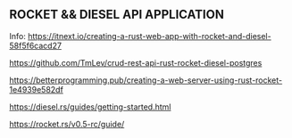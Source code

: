 ## ROCKET && DIESEL API APPLICATION

Info: https://itnext.io/creating-a-rust-web-app-with-rocket-and-diesel-58f5f6cacd27

https://github.com/TmLev/crud-rest-api-rust-rocket-diesel-postgres

https://betterprogramming.pub/creating-a-web-server-using-rust-rocket-1e4939e582df

https://diesel.rs/guides/getting-started.html

https://rocket.rs/v0.5-rc/guide/
